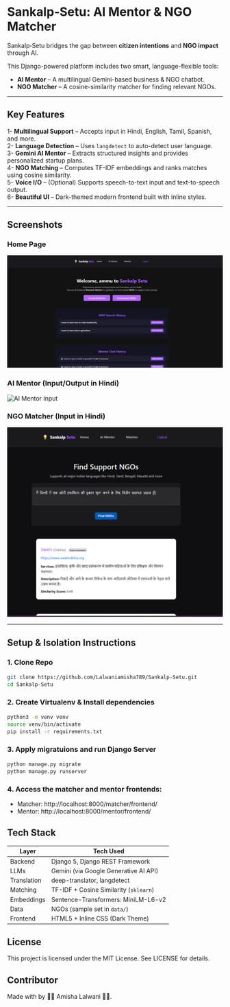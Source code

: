 # Sankalp‑Setu: AI Mentor & NGO Matcher

Sankalp‑Setu bridges the gap between **citizen intentions** and **NGO impact** through AI.

This Django-powered platform includes two smart, language-flexible tools:
- **AI Mentor** – A multilingual Gemini-based business & NGO chatbot.
- **NGO Matcher** – A cosine-similarity matcher for finding relevant NGOs.

---

## Key Features

1- **Multilingual Support** – Accepts input in Hindi, English, Tamil, Spanish, and more.  
2- **Language Detection** – Uses `langdetect` to auto-detect user language.  
3- **Gemini AI Mentor** – Extracts structured insights and provides personalized startup plans.  
4- **NGO Matching** – Computes TF-IDF embeddings and ranks matches using cosine similarity.  
5- **Voice I/O** – (Optional) Supports speech-to-text input and text-to-speech output.  
6- **Beautiful UI** – Dark-themed modern frontend built with inline styles.

---

## Screenshots

### Home Page
![Home Page](images/homepage.png)

### AI Mentor (Input/Output in Hindi)
![AI Mentor Input](images/mentor_input.png)

### NGO Matcher (Input in Hindi)
![Matcher Input](images/matcher_input.png)

---

## Setup & Isolation Instructions

### 1. Clone Repo
```bash
git clone https://github.com/Lalwaniamisha789/Sankalp-Setu.git
cd Sankalp-Setu
```

### 2. Create Virtualenv & Install dependencies
```bash
python3 -m venv venv
source venv/bin/activate
pip install -r requirements.txt
```

### 3. Apply migratuions and run Django Server
```bash
python manage.py migrate
python manage.py runserver
```
### 4. Access the matcher and mentor frontends:
   - Matcher: http://localhost:8000/matcher/frontend/
   - Mentor: http://localhost:8000/mentor/frontend/

## Tech Stack 
| Layer       | Tech Used                              |
| ----------- | -------------------------------------- |
| Backend     | Django 5, Django REST Framework        |
| LLMs        | Gemini (via Google Generative AI API)  |
| Translation | deep-translator, langdetect            |
| Matching    | TF-IDF + Cosine Similarity (`sklearn`) |
| Embeddings  | Sentence-Transformers: MiniLM-L6-v2    |
| Data        | NGOs (sample set in `data/`)           |
| Frontend    | HTML5 + Inline CSS (Dark Theme)        |


## License
This project is licensed under the MIT License. See LICENSE for details.

## Contributor 
Made with by 🩷🩷 Amisha Lalwani 🩷🩷.
